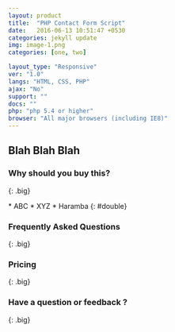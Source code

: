 ```yaml
---
layout: product
title:  "PHP Contact Form Script"
date:   2016-06-13 10:51:47 +0530
categories: jekyll update
img: image-1.png
categories: [one, two]

layout_type: "Responsive"
ver: "1.0"
langs: "HTML, CSS, PHP"
ajax: "No"
support: ""
docs: ""
php: "php 5.4 or higher"
browser: "All major browsers (including IE8)"
---
```

## Blah Blah Blah

### Why should you buy this? 
{: .big}

<div class="features">
	* ABC
	* XYZ
	* Haramba
	{: #double}
</div>

### Frequently Asked Questions
{: .big}

### Pricing
{: .big}

### Have a question or feedback ?
{: .big}